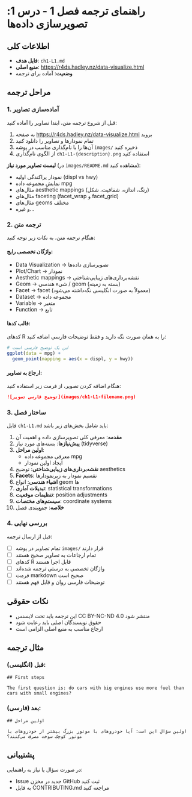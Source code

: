 # راهنمای ترجمه فصل 1 - درس 1: تصویرسازی داده‌ها

## اطلاعات کلی

- **فایل هدف**: `ch1-L1.md`
- **منبع اصلی**: https://r4ds.hadley.nz/data-visualize.html
- **وضعیت**: آماده برای ترجمه

## مراحل ترجمه

### 1. آماده‌سازی تصاویر

قبل از شروع ترجمه متن، ابتدا تصاویر را آماده کنید:

1. به صفحه https://r4ds.hadley.nz/data-visualize.html بروید
2. تمام نمودارها و تصاویر را دانلود کنید
3. آن‌ها را با نام‌گذاری مناسب در پوشه `images/` ذخیره کنید
4. از الگوی نام‌گذاری `ch1-L1-{description}.png` استفاده کنید

**لیست تصاویر مورد نیاز** (در `images/README.md` مشاهده کنید):
- نمودار پراکندگی اولیه (displ vs hwy)
- نمایش مجموعه داده mpg
- مثال‌های aesthetic mappings (رنگ، اندازه، شفافیت، شکل)
- مثال‌های faceting (facet_wrap و facet_grid)
- مثال‌های geoms مختلف
- و غیره...

### 2. ترجمه متن

هنگام ترجمه متن، به نکات زیر توجه کنید:

#### واژگان تخصصی رایج:
- Data Visualization → تصویرسازی داده‌ها
- Plot/Chart → نمودار
- Aesthetic mappings → نقشه‌برداری‌های زیبایی‌شناختی
- Geom → شیء هندسی / geom (بسته به زمینه)
- Facet → facet (معمولاً به صورت انگلیسی نگه‌داشته می‌شود)
- Dataset → مجموعه داده
- Variable → متغیر
- Function → تابع

#### قالب کدها:
کدهای R را به همان صورت نگه دارید و فقط توضیحات فارسی اضافه کنید:

```r
# این یک توضیح فارسی است
ggplot(data = mpg) + 
  geom_point(mapping = aes(x = displ, y = hwy))
```

#### ارجاع به تصاویر:
هنگام اضافه کردن تصویر، از فرمت زیر استفاده کنید:

```markdown
![توضیح فارسی تصویر](images/ch1-L1-filename.png)
```

### 3. ساختار فصل

فایل `ch1-L1.md` باید شامل بخش‌های زیر باشد:

1. **مقدمه**: معرفی کلی تصویرسازی داده و اهمیت آن
2. **پیش‌نیازها**: بسته‌های مورد نیاز (tidyverse)
3. **اولین مراحل**: 
   - معرفی مجموعه داده mpg
   - ایجاد اولین نمودار
4. **نقشه‌برداری‌های زیبایی‌شناختی**: توضیح aesthetics
5. **Facets**: تقسیم نمودار به زیرنمودارها
6. **اشیاء هندسی**: انواع geom ها
7. **تبدیلات آماری**: statistical transformations
8. **تنظیمات موقعیت**: position adjustments
9. **سیستم‌های مختصات**: coordinate systems
10. **خلاصه**: جمع‌بندی فصل

### 4. بررسی نهایی

قبل از ارسال ترجمه:

- [ ] تمام تصاویر در پوشه `images/` قرار دارند
- [ ] تمام ارجاعات به تصاویر صحیح هستند
- [ ] کدهای R قابل اجرا هستند
- [ ] واژگان تخصصی به درستی ترجمه شده‌اند
- [ ] فرمت markdown صحیح است
- [ ] توضیحات فارسی روان و قابل فهم هستند

## نکات حقوقی

- این ترجمه باید تحت لایسنس CC BY-NC-ND 4.0 منتشر شود
- حقوق نویسندگان اصلی باید رعایت شود
- ارجاع مناسب به منبع اصلی الزامی است

## مثال ترجمه

### قبل (انگلیسی):
```
## First steps

The first question is: do cars with big engines use more fuel than cars with small engines?
```

### بعد (فارسی):
```
## اولین مراحل

اولین سؤال این است: آیا خودروهای با موتور بزرگ بیشتر از خودروهای با موتور کوچک سوخت مصرف می‌کنند؟
```

## پشتیبانی

در صورت سؤال یا نیاز به راهنمایی:
- Issue جدید در مخزن GitHub ثبت کنید
- به فایل CONTRIBUTING.md مراجعه کنید

